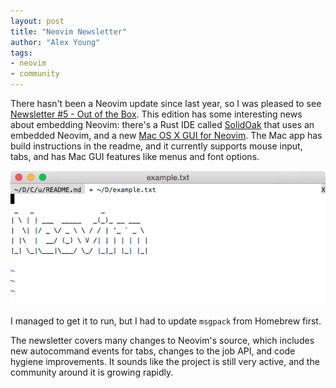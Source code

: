 ```yaml
---
layout: post
title: "Neovim Newsletter"
author: "Alex Young"
tags: 
- neovim
- community
---
```


There hasn't been a Neovim update since last year, so I was pleased to see [Newsletter #5 - Out of the Box](http://neovim.org/news/2015/april/).  This edition has some interesting news about embedding Neovim: there's a Rust IDE called [SolidOak](https://sekao.net/solidoak/) that uses an embedded Neovim, and a new [Mac OS X GUI for Neovim](https://github.com/rogual/neovim-dot-app).  The Mac app has build instructions in the readme, and it currently supports mouse input, tabs, and has Mac GUI features like menus and font options.

![Neovim Mac](/images/posts/macneovim.png)

I managed to get it to run, but I had to update `msgpack` from Homebrew first.

The newsletter covers many changes to Neovim's source, which includes new autocommand events for tabs, changes to the job API, and code hygiene improvements.  It sounds like the project is still very active, and the community around it is growing rapidly.
